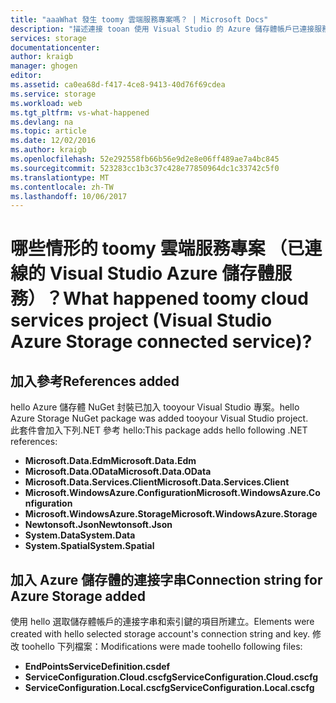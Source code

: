 ```yaml
---
title: "aaaWhat 發生 toomy 雲端服務專案嗎？ | Microsoft Docs"
description: "描述連接 tooan 使用 Visual Studio 的 Azure 儲存體帳戶已連接服務之後，在雲端服務專案中會發生什麼事"
services: storage
documentationcenter: 
author: kraigb
manager: ghogen
editor: 
ms.assetid: ca0ea68d-f417-4ce8-9413-40d76f69cdea
ms.service: storage
ms.workload: web
ms.tgt_pltfrm: vs-what-happened
ms.devlang: na
ms.topic: article
ms.date: 12/02/2016
ms.author: kraigb
ms.openlocfilehash: 52e292558fb66b56e9d2e8e06ff489ae7a4bc845
ms.sourcegitcommit: 523283cc1b3c37c428e77850964dc1c33742c5f0
ms.translationtype: MT
ms.contentlocale: zh-TW
ms.lasthandoff: 10/06/2017
---
```

# <a name="what-happened-toomy-cloud-services-project-visual-studio-azure-storage-connected-service"></a><span data-ttu-id="53bfe-104">哪些情形的 toomy 雲端服務專案 （已連線的 Visual Studio Azure 儲存體服務）？</span><span class="sxs-lookup"><span data-stu-id="53bfe-104">What happened toomy cloud services project (Visual Studio Azure Storage connected service)?</span></span>
## <a name="references-added"></a><span data-ttu-id="53bfe-105">加入參考</span><span class="sxs-lookup"><span data-stu-id="53bfe-105">References added</span></span>
<span data-ttu-id="53bfe-106">hello Azure 儲存體 NuGet 封裝已加入 tooyour Visual Studio 專案。</span><span class="sxs-lookup"><span data-stu-id="53bfe-106">hello Azure Storage NuGet package was added tooyour Visual Studio project.</span></span>  
<span data-ttu-id="53bfe-107">此套件會加入下列.NET 參考 hello:</span><span class="sxs-lookup"><span data-stu-id="53bfe-107">This package adds hello following .NET references:</span></span>

* <span data-ttu-id="53bfe-108">**Microsoft.Data.Edm**</span><span class="sxs-lookup"><span data-stu-id="53bfe-108">**Microsoft.Data.Edm**</span></span>
* <span data-ttu-id="53bfe-109">**Microsoft.Data.OData**</span><span class="sxs-lookup"><span data-stu-id="53bfe-109">**Microsoft.Data.OData**</span></span>
* <span data-ttu-id="53bfe-110">**Microsoft.Data.Services.Client**</span><span class="sxs-lookup"><span data-stu-id="53bfe-110">**Microsoft.Data.Services.Client**</span></span>
* <span data-ttu-id="53bfe-111">**Microsoft.WindowsAzure.Configuration**</span><span class="sxs-lookup"><span data-stu-id="53bfe-111">**Microsoft.WindowsAzure.Configuration**</span></span>
* <span data-ttu-id="53bfe-112">**Microsoft.WindowsAzure.Storage**</span><span class="sxs-lookup"><span data-stu-id="53bfe-112">**Microsoft.WindowsAzure.Storage**</span></span>
* <span data-ttu-id="53bfe-113">**Newtonsoft.Json**</span><span class="sxs-lookup"><span data-stu-id="53bfe-113">**Newtonsoft.Json**</span></span>
* <span data-ttu-id="53bfe-114">**System.Data**</span><span class="sxs-lookup"><span data-stu-id="53bfe-114">**System.Data**</span></span>
* <span data-ttu-id="53bfe-115">**System.Spatial**</span><span class="sxs-lookup"><span data-stu-id="53bfe-115">**System.Spatial**</span></span>

## <a name="connection-string-for-azure-storage-added"></a><span data-ttu-id="53bfe-116">加入 Azure 儲存體的連接字串</span><span class="sxs-lookup"><span data-stu-id="53bfe-116">Connection string for Azure Storage added</span></span>
<span data-ttu-id="53bfe-117">使用 hello 選取儲存體帳戶的連接字串和索引鍵的項目所建立。</span><span class="sxs-lookup"><span data-stu-id="53bfe-117">Elements were created with hello selected storage account's connection string and key.</span></span> <span data-ttu-id="53bfe-118">修改 toohello 下列檔案：</span><span class="sxs-lookup"><span data-stu-id="53bfe-118">Modifications were made toohello following files:</span></span>

* <span data-ttu-id="53bfe-119">**EndPoints**</span><span class="sxs-lookup"><span data-stu-id="53bfe-119">**ServiceDefinition.csdef**</span></span>
* <span data-ttu-id="53bfe-120">**ServiceConfiguration.Cloud.cscfg**</span><span class="sxs-lookup"><span data-stu-id="53bfe-120">**ServiceConfiguration.Cloud.cscfg**</span></span>
* <span data-ttu-id="53bfe-121">**ServiceConfiguration.Local.cscfg**</span><span class="sxs-lookup"><span data-stu-id="53bfe-121">**ServiceConfiguration.Local.cscfg**</span></span>


